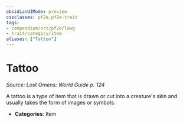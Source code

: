 ```yaml
---
obsidianUIMode: preview
cssclasses: pf2e,pf2e-trait
tags:
- compendium/src/pf2e/lowg
- trait/category/item
aliases: ["Tattoo"]
---
```

# Tattoo  
*Source: Lost Omens: World Guide p. 124*  

A tattoo is a type of item that is drawn or cut into a creature's skin and usually takes the form of images or symbols.

- **Categories**: Item